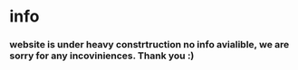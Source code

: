 # info

### website is under heavy constrtruction no info avialible, we are sorry for any incoviniences. Thank you :)

